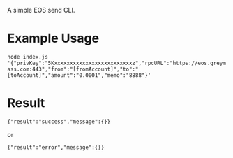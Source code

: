 A simple EOS send CLI. 

# Example Usage

`node index.js '{"privKey":"5Kxxxxxxxxxxxxxxxxxxxxxxxxxz","rpcURL":"https://eos.greymass.com:443","from":"[fromAccount]","to":"[toAccount]","amount":"0.0001","memo":"8888"}'`

# Result 

`{"result":"success","message":{}}`

or 

`{"result":"error","message":{}}`
